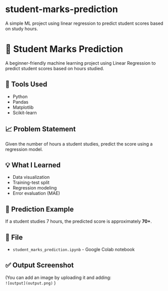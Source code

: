 # student-marks-prediction
A simple ML project using linear regression to predict student scores based on study hours.
# 📘 Student Marks Prediction

A beginner-friendly machine learning project using Linear Regression to predict student scores based on hours studied.

## 📌 Tools Used
- Python
- Pandas
- Matplotlib
- Scikit-learn

## 📈 Problem Statement
Given the number of hours a student studies, predict the score using a regression model.

## 💡 What I Learned
- Data visualization
- Training-test split
- Regression modeling
- Error evaluation (MAE)

## 🧠 Prediction Example
If a student studies 7 hours, the predicted score is approximately **70+**.

## 📁 File
- `student_marks_prediction.ipynb` - Google Colab notebook

## ✅ Output Screenshot
(You can add an image by uploading it and adding:  
`![output](output.png)` )


